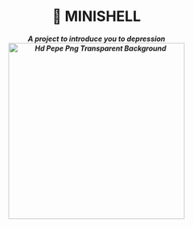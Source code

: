 <h1 align="center">
	📖 MINISHELL
</h1>
<p align="center">
	<b><i>A project to introduce you to depression<img src="https://www.freeiconspng.com/uploads/hd-pepe-png-transparent-background-4.png" width="350" alt="Hd Pepe Png Transparent Background" /></a></a></i></b><br>
</p>